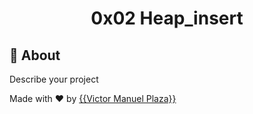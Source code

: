 <h1 align="center">0x02 Heap_insert</h1>


## :dart: About ##

Describe your project


Made with :heart: by <a href="https://github.com/{{vic-1998}}" target="_blank">{{Victor Manuel Plaza}}</a>
